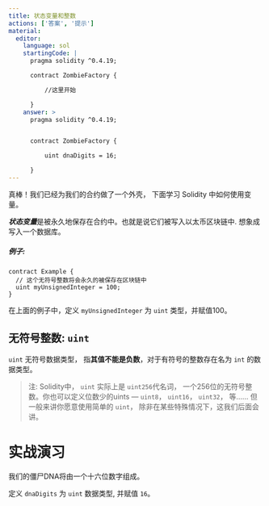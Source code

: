 ```yaml
---
title: 状态变量和整数
actions: ['答案', '提示']
material:
  editor:
    language: sol
    startingCode: |
      pragma solidity ^0.4.19;

      contract ZombieFactory {

          //这里开始

      }
    answer: >
      pragma solidity ^0.4.19;


      contract ZombieFactory {

          uint dnaDigits = 16;

      }
---
```


真棒！我们已经为我们的合约做了一个外壳， 下面学习 Solidity 中如何使用变量。

***状态变量***是被永久地保存在合约中。也就是说它们被写入以太币区块链中. 想象成写入一个数据库。

##### 例子:
```
contract Example {
  // 这个无符号整数将会永久的被保存在区块链中
  uint myUnsignedInteger = 100;
}
```

在上面的例子中，定义 `myUnsignedInteger` 为 `uint` 类型，并赋值100。

## 无符号整数: `uint`

`uint` 无符号数据类型， 指**其值不能是负数**，对于有符号的整数存在名为 `int` 的数据类型。

> 注: Solidity中， `uint` 实际上是 `uint256`代名词， 一个256位的无符号整数。你也可以定义位数少的uints — `uint8`， `uint16`， `uint32`， 等…… 但一般来讲你愿意使用简单的 `uint`， 除非在某些特殊情况下，这我们后面会讲。

# 实战演习

我们的僵尸DNA将由一个十六位数字组成。

定义 `dnaDigits` 为 `uint` 数据类型, 并赋值 `16`。
